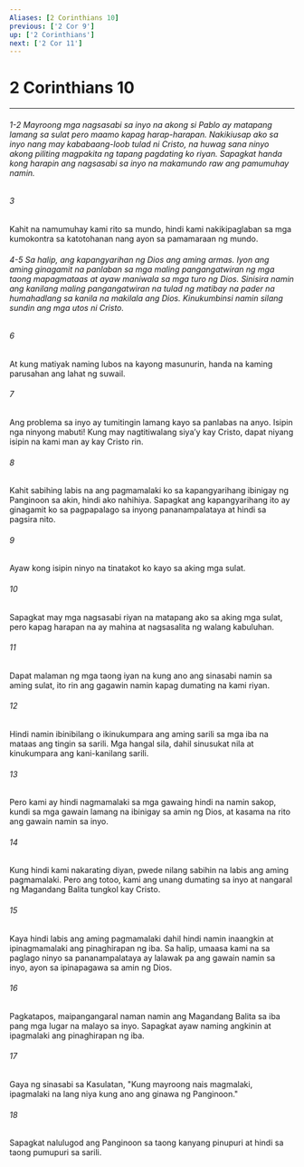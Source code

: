```yaml
---
Aliases: [2 Corinthians 10]
previous: ['2 Cor 9']
up: ['2 Corinthians']
next: ['2 Cor 11']
---
```

# 2 Corinthians 10

***
###### 1-2 Mayroong mga nagsasabi sa inyo na akong si Pablo ay matapang lamang sa sulat pero maamo kapag harap-harapan. Nakikiusap ako sa inyo nang may kababaang-loob tulad ni Cristo, na huwag sana ninyo akong piliting magpakita ng tapang pagdating ko riyan. Sapagkat handa kong harapin ang nagsasabi sa inyo na makamundo raw ang pamumuhay namin. 





















###### 3 










Kahit na namumuhay kami rito sa mundo, hindi kami nakikipaglaban sa mga kumokontra sa katotohanan nang ayon sa pamamaraan ng mundo.

###### 4-5 Sa halip, ang kapangyarihan ng Dios ang aming armas. Iyon ang aming ginagamit na panlaban sa mga maling pangangatwiran ng mga taong mapagmataas at ayaw maniwala sa mga turo ng Dios. Sinisira namin ang kanilang maling pangangatwiran na tulad ng matibay na pader na humahadlang sa kanila na makilala ang Dios. Kinukumbinsi namin silang sundin ang mga utos ni Cristo. 





















###### 6 










At kung matiyak naming lubos na kayong masunurin, handa na kaming parusahan ang lahat ng suwail. 





















###### 7 










Ang problema sa inyo ay tumitingin lamang kayo sa panlabas na anyo. Isipin nga ninyong mabuti! Kung may nagtitiwalang siyaʼy kay Cristo, dapat niyang isipin na kami man ay kay Cristo rin. 





















###### 8 










Kahit sabihing labis na ang pagmamalaki ko sa kapangyarihang ibinigay ng Panginoon sa akin, hindi ako nahihiya. Sapagkat ang kapangyarihang ito ay ginagamit ko sa pagpapalago sa inyong pananampalataya at hindi sa pagsira nito. 





















###### 9 










Ayaw kong isipin ninyo na tinatakot ko kayo sa aking mga sulat. 





















###### 10 










Sapagkat may mga nagsasabi riyan na matapang ako sa aking mga sulat, pero kapag harapan na ay mahina at nagsasalita ng walang kabuluhan. 





















###### 11 










Dapat malaman ng mga taong iyan na kung ano ang sinasabi namin sa aming sulat, ito rin ang gagawin namin kapag dumating na kami riyan. 





















###### 12 










Hindi namin ibinibilang o ikinukumpara ang aming sarili sa mga iba na mataas ang tingin sa sarili. Mga hangal sila, dahil sinusukat nila at kinukumpara ang kani-kanilang sarili. 





















###### 13 










Pero kami ay hindi nagmamalaki sa mga gawaing hindi na namin sakop, kundi sa mga gawain lamang na ibinigay sa amin ng Dios, at kasama na rito ang gawain namin sa inyo. 





















###### 14 










Kung hindi kami nakarating diyan, pwede nilang sabihin na labis ang aming pagmamalaki. Pero ang totoo, kami ang unang dumating sa inyo at nangaral ng Magandang Balita tungkol kay Cristo. 





















###### 15 










Kaya hindi labis ang aming pagmamalaki dahil hindi namin inaangkin at ipinagmamalaki ang pinaghirapan ng iba. Sa halip, umaasa kami na sa paglago ninyo sa pananampalataya ay lalawak pa ang gawain namin sa inyo, ayon sa ipinapagawa sa amin ng Dios. 





















###### 16 










Pagkatapos, maipangangaral naman namin ang Magandang Balita sa iba pang mga lugar na malayo sa inyo. Sapagkat ayaw naming angkinin at ipagmalaki ang pinaghirapan ng iba. 





















###### 17 










Gaya ng sinasabi sa Kasulatan, "Kung mayroong nais magmalaki, ipagmalaki na lang niya kung ano ang ginawa ng Panginoon." 





















###### 18 










Sapagkat nalulugod ang Panginoon sa taong kanyang pinupuri at hindi sa taong pumupuri sa sarili.
